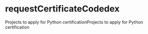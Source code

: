 # requestCertificateCodedex
Projects to apply for Python certificationProjects to apply for Python certification

